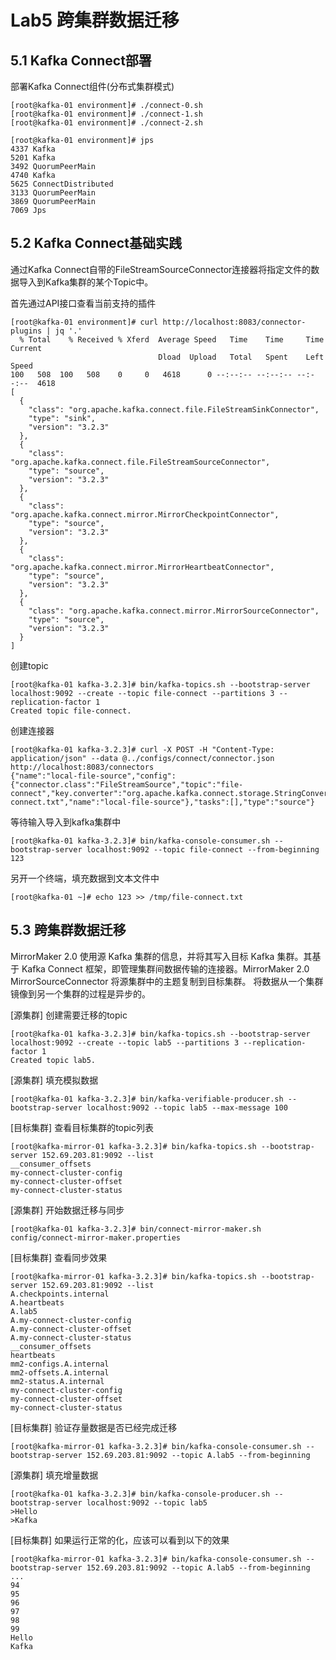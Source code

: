 # Lab5 跨集群数据迁移

## 5.1 Kafka Connect部署

部署Kafka Connect组件(分布式集群模式)

```
[root@kafka-01 environment]# ./connect-0.sh
[root@kafka-01 environment]# ./connect-1.sh
[root@kafka-01 environment]# ./connect-2.sh

[root@kafka-01 environment]# jps
4337 Kafka
5201 Kafka
3492 QuorumPeerMain
4740 Kafka
5625 ConnectDistributed
3133 QuorumPeerMain
3869 QuorumPeerMain
7069 Jps
```

## 5.2 Kafka Connect基础实践

通过Kafka Connect自带的FileStreamSourceConnector连接器将指定文件的数据导入到Kafka集群的某个Topic中。

首先通过API接口查看当前支持的插件

```
[root@kafka-01 environment]# curl http://localhost:8083/connector-plugins | jq '.'
  % Total    % Received % Xferd  Average Speed   Time    Time     Time  Current
                                 Dload  Upload   Total   Spent    Left  Speed
100   508  100   508    0     0   4618      0 --:--:-- --:--:-- --:--:--  4618
[
  {
    "class": "org.apache.kafka.connect.file.FileStreamSinkConnector",
    "type": "sink",
    "version": "3.2.3"
  },
  {
    "class": "org.apache.kafka.connect.file.FileStreamSourceConnector",
    "type": "source",
    "version": "3.2.3"
  },
  {
    "class": "org.apache.kafka.connect.mirror.MirrorCheckpointConnector",
    "type": "source",
    "version": "3.2.3"
  },
  {
    "class": "org.apache.kafka.connect.mirror.MirrorHeartbeatConnector",
    "type": "source",
    "version": "3.2.3"
  },
  {
    "class": "org.apache.kafka.connect.mirror.MirrorSourceConnector",
    "type": "source",
    "version": "3.2.3"
  }
]
```

创建topic

```
[root@kafka-01 kafka-3.2.3]# bin/kafka-topics.sh --bootstrap-server localhost:9092 --create --topic file-connect --partitions 3 --replication-factor 1
Created topic file-connect.
```

创建连接器

```
[root@kafka-01 kafka-3.2.3]# curl -X POST -H "Content-Type: application/json" --data @../configs/connect/connector.json http://localhost:8083/connectors
{"name":"local-file-source","config":{"connector.class":"FileStreamSource","topic":"file-connect","key.converter":"org.apache.kafka.connect.storage.StringConverter","value.converter":"org.apache.kafka.connect.storage.StringConverter","converter.internal.key.converter":"org.apache.kafka.connect.storage.StringConverter","converter.internal.value.converter":"org.apache.kafka.connect.storage.StringConverter","file":"/tmp/file-connect.txt","name":"local-file-source"},"tasks":[],"type":"source"}
```


等待输入导入到kafka集群中
```
[root@kafka-01 kafka-3.2.3]# bin/kafka-console-consumer.sh --bootstrap-server localhost:9092 --topic file-connect --from-beginning
123
```

另开一个终端，填充数据到文本文件中
```
[root@kafka-01 ~]# echo 123 >> /tmp/file-connect.txt
```

## 5.3 跨集群数据迁移

MirrorMaker 2.0 使用源 Kafka 集群的信息，并将其写入目标 Kafka 集群。其基于 Kafka Connect 框架，即管理集群间数据传输的连接器。MirrorMaker 2.0 MirrorSourceConnector 将源集群中的主题复制到目标集群。
将数据从一个集群镜像到另一个集群的过程是异步的。

[源集群] 创建需要迁移的topic

```
[root@kafka-01 kafka-3.2.3]# bin/kafka-topics.sh --bootstrap-server localhost:9092 --create --topic lab5 --partitions 3 --replication-factor 1
Created topic lab5.
```

[源集群] 填充模拟数据

```
[root@kafka-01 kafka-3.2.3]# bin/kafka-verifiable-producer.sh --bootstrap-server localhost:9092 --topic lab5 --max-message 100
```

[目标集群] 查看目标集群的topic列表

```
[root@kafka-mirror-01 kafka-3.2.3]# bin/kafka-topics.sh --bootstrap-server 152.69.203.81:9092 --list
__consumer_offsets
my-connect-cluster-config
my-connect-cluster-offset
my-connect-cluster-status
```

[源集群] 开始数据迁移与同步

```
[root@kafka-01 kafka-3.2.3]# bin/connect-mirror-maker.sh config/connect-mirror-maker.properties
```

[目标集群] 查看同步效果

```
[root@kafka-mirror-01 kafka-3.2.3]# bin/kafka-topics.sh --bootstrap-server 152.69.203.81:9092 --list
A.checkpoints.internal
A.heartbeats
A.lab5
A.my-connect-cluster-config
A.my-connect-cluster-offset
A.my-connect-cluster-status
__consumer_offsets
heartbeats
mm2-configs.A.internal
mm2-offsets.A.internal
mm2-status.A.internal
my-connect-cluster-config
my-connect-cluster-offset
my-connect-cluster-status
```

[目标集群] 验证存量数据是否已经完成迁移

```
[root@kafka-mirror-01 kafka-3.2.3]# bin/kafka-console-consumer.sh --bootstrap-server 152.69.203.81:9092 --topic A.lab5 --from-beginning
```

[源集群] 填充增量数据

```
[root@kafka-01 kafka-3.2.3]# bin/kafka-console-producer.sh --bootstrap-server localhost:9092 --topic lab5
>Hello
>Kafka
```

[目标集群] 如果运行正常的化，应该可以看到以下的效果

```
[root@kafka-mirror-01 kafka-3.2.3]# bin/kafka-console-consumer.sh --bootstrap-server 152.69.203.81:9092 --topic A.lab5 --from-beginning
...
94
95
96
97
98
99
Hello
Kafka
```






